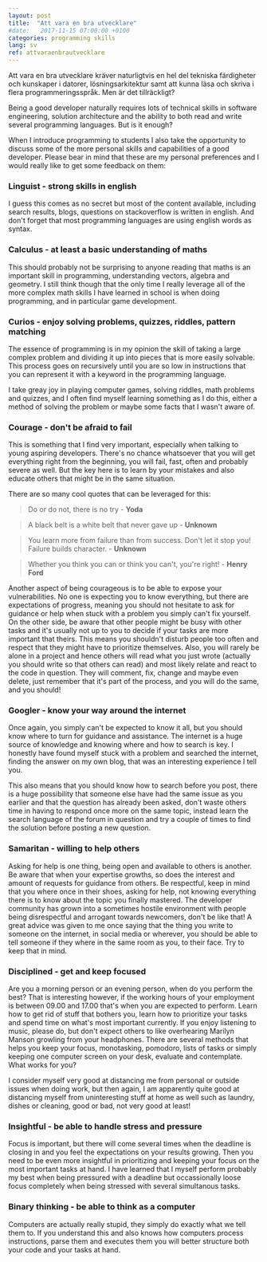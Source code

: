 ```yaml
---
layout: post
title:  "Att vara en bra utvecklare"
#date:   2017-11-15 07:00:00 +0100
categories: programming skills
lang: sv
ref: attvaraenbrautvecklare
---
```

Att vara en bra utvecklare kräver naturligtvis en hel del tekniska färdigheter och kunskaper i datorer, lösningsarkitektur samt att kunna läsa och skriva i flera programmeringsspråk. Men är det tillräckligt?


Being a good developer naturally requires lots of technical skills in software engineering, solution architecture and the ability to both read and write several programming languages. But is it enough?

When I introduce programming to students I also take the opportunity to discuss some of the more personal skills and capabilities of a good developer. Please bear in mind that these are my personal preferences and I would really like to get some feedback on them:

### Linguist - strong skills in english

I guess this comes as no secret but most of the content available, including search results, blogs, questions on stackoverflow is written in english. And don't forget that most programming languages are using english words as syntax.

### Calculus - at least a basic understanding of maths

This should probably not be surprising to anyone reading that maths is an important skill in programming, understanding vectors, algebra and geometry. I still think though that the only time I really leverage all of the more complex math skills I have learned in school is when doing programming, and in particular game development.

### Curios - enjoy solving problems, quizzes, riddles, pattern matching
   
The essence of programming is in my opinion the skill of taking a large complex problem and dividing it up into pieces that is more easily solvable. This process goes on recursively until you are so low in instructions that you can represent it with a keyword in the programming language.

I take greay joy in playing computer games, solving riddles, math problems and quizzes, and I often find myself learning something as I do this, either a method of solving the problem or maybe some facts that I wasn't aware of.

### Courage - don't be afraid to fail

This is something that I find very important, especially when talking to young aspiring developers. There's no chance whatsoever that you will get everything right from the beginning, you will fail, fast, often and probably severe as well. But the key here is to learn by your mistakes and also educate others that might be in the same situation.

There are so many cool quotes that can be leveraged for this: 

> Do or do not, there is no try - **Yoda**

> A black belt is a white belt that never gave up - **Unknown**
   
> You learn more from failure than from success. Don't let it stop you! Failure builds character. - **Unknown**
   
> Whether you think you can or think you can't, you're right! - **Henry Ford**

Another aspect of being courageous is to be able to expose your vulnerabilities. No one is expecting you to know everything, but there are expectations of progress, meaning you should not hesitate to ask for guidance or help when stuck with a problem you simply can't fix yourself. On the other side, be aware that other people might be busy with other tasks and it's usually not up to you to decide if your tasks are more important that theirs. This means you shouldn't disturb people too often and respect that they might have to prioritize themselves. Also, you will rarely be alone in a project and hence others will read what you just wrote (actually you should write so that others can read) and most likely relate and react to the code in question. They will comment, fix, change and maybe even delete, just remember that it's part of the process, and you will do the same, and you should!

### Googler - know your way around the internet

Once again, you simply can't be expected to know it all, but you should know where to turn for guidance and assistance. The internet is a huge source of knowledge and knowing where and how to search is key. I honestly have found myself stuck with a problem and searched the internet, finding the answer on my own blog, that was an interesting experience I tell you. 

This also means that you should know how to search before you post, there is a huge possibility that someone else have had the same issue as you earlier and that the question has already been asked, don't waste others time in having to respond once more on the same topic, instead learn the search language of the forum in question and try a couple of times to find the solution before posting a new question.

### Samaritan - willing to help others
   
Asking for help is one thing, being open and available to others is another. Be aware that when your expertise growths, so does the interest and amount of requests for guidance from others. Be respectful, keep in mind that you where once in their shoes, asking for help, not knowing everything there is to know about the topic you finally mastered. The developer community has grown into a sometimes hostile environment with people being disrespectful and arrogant towards newcomers, don't be like that! A great advice was given to me once saying that the thing you write to someone on the internet, in social media or wherever, you should be able to tell someone if they where in the same room as you, to their face. Try to keep that in mind.

### Disciplined - get and keep focused

Are you a morning person or an evening person, when do you perform the best? That is interesting however, if the working hours of your employment is between 09.00 and 17.00 that's when you are expected to perform. Learn how to get rid of stuff that bothers you, learn how to prioritize your tasks and spend time on what's most important currently. If you enjoy listening to music, please do, but don't expect others to like overhearing Marilyn Manson growling from your headphones. There are several methods that helps you keep your focus, monotasking, pomodoro, lists of tasks or simply keeping one computer screen on your desk, evaluate and contemplate. What works for you?

I consider myself very good at distancing me from personal or outside issues when doing work, but then again, I am apparently quite good at distancing myself from uninteresting stuff at home as well such as laundry, dishes or cleaning, good or bad, not very good at least!

### Insightful - be able to handle stress and pressure

Focus is important, but there will come several times when the deadline is closing in and you feel the expectations on your results growing. Then you need to be even more insightful in prioritizing and keeping your focus on the most important tasks at hand. I have learned that I myself perform probably my best when being pressured with a deadline but occassionally loose focus completely when being stressed with several simultanous tasks.

### Binary thinking - be able to think as a computer

Computers are actually really stupid, they simply do exactly what we tell them to. If you understand this and also knows how computers process instructions, parse them and executes them you will better structure both your code and your tasks at hand.